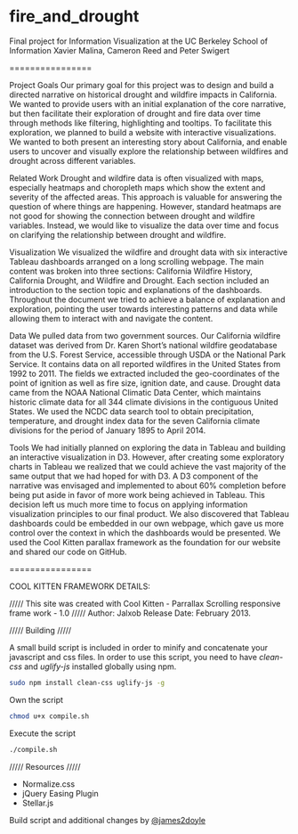 fire_and_drought
================

Final project for Information Visualization at the UC Berkeley School of Information
Xavier Malina, Cameron Reed and Peter Swigert

================

Project Goals
Our primary goal for this project was to design and build a directed narrative on historical drought and wildfire impacts in California. We wanted to provide users with an initial explanation of the core narrative, but then facilitate their exploration of drought and fire data over time through methods like filtering, highlighting and tooltips. To facilitate this exploration, we planned to build a website with interactive visualizations. We wanted to both present an interesting story about California, and enable users to uncover and visually explore the relationship between wildfires and drought across different variables.

Related Work
Drought and wildfire data is often visualized with maps, especially heatmaps and choropleth maps which show the extent and severity of the affected areas. This approach is valuable for answering the question of where things are happening. However, standard heatmaps are not good for showing the connection between drought and wildfire variables. Instead, we would like to visualize the data over time and focus on clarifying the relationship between drought and wildfire.

Visualization
We visualized the wildfire and drought data with six interactive Tableau dashboards arranged on a long scrolling webpage. The main content was broken into three sections: California Wildfire History, California Drought, and Wildfire and Drought. Each section included an introduction to the section topic and explanations of the dashboards. Throughout the document we tried to achieve a balance of explanation and exploration, pointing the user towards interesting patterns and data while allowing them to interact with and navigate the content. 

Data
We pulled data from two government sources. Our California wildfire dataset was derived from Dr. Karen Short’s national wildfire geodatabase from the U.S. Forest Service, accessible through USDA or the National Park Service. It contains data on all reported wildfires in the United States from 1992 to 2011. The fields we extracted included the geo-coordinates of the point of ignition as well as fire size, ignition date, and cause.
Drought data came from the NOAA National Climatic Data Center, which maintains historic climate data for all 344 climate divisions in the contiguous United States. We used the NCDC data search tool to obtain precipitation, temperature, and drought index data for the seven California climate divisions for the period of January 1895 to April 2014. 

Tools
We had initially planned on exploring the data in Tableau and building an interactive visualization in D3. However, after creating some exploratory charts in Tableau we realized that we could achieve the vast majority of the same output that we had hoped for with D3. A D3 component of the narrative was envisaged and implemented to about 60% completion before being put aside in favor of more work being achieved in Tableau. This decision left us much more time to focus on applying information visualization principles to our final product. We also discovered that Tableau dashboards could be embedded in our own webpage, which gave us more control over the context in which the dashboards would be presented. We used the Cool Kitten parallax framework as the foundation for our website and shared our code on GitHub. 

================


COOL KITTEN FRAMEWORK DETAILS:

///// This site was created with Cool Kitten - Parrallax Scrolling responsive frame work - 1.0 /////
Author: Jalxob
Release Date: February 2013.

///// Building /////

A small build script is included in order to minify and concatenate your javascript and css files. In order to use this script, you need to have *clean-css* and *uglify-js* installed globally using npm.

``` bash
sudo npm install clean-css uglify-js -g
```

Own the script

``` bash
chmod u+x compile.sh
```

Execute the script

``` bash
./compile.sh
```

///// Resources /////
- Normalize.css
- jQuery Easing Plugin
- Stellar.js

Build script and additional changes by [@james2doyle](https://github.com/james2doyle)


